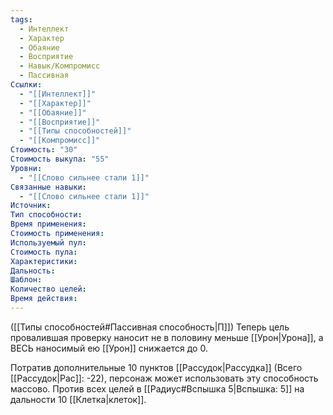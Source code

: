 ```yaml
---
tags:
  - Интеллект
  - Характер
  - Обаяние
  - Восприятие
  - Навык/Компромисс
  - Пассивная
Ссылки:
  - "[[Интеллект]]"
  - "[[Характер]]"
  - "[[Обаяние]]"
  - "[[Восприятие]]"
  - "[[Типы способностей]]"
  - "[[Компромисс]]"
Стоимость: "30"
Стоимость выкупа: "55"
Уровни:
  - "[[Слово сильнее стали 1]]"
Связанные навыки:
  - "[[Слово сильнее стали 1]]"
Источник:
Тип способности:
Время применения:
Стоимость применения:
Используемый пул:
Стоимость пула:
Характеристики:
Дальность:
Шаблон:
Количество целей:
Время действия:
---
```

([[Типы способностей#Пассивная способность|П]]) Теперь цель провалившая проверку наносит не в половину меньше [[Урон|Урона]], а ВЕСЬ наносимый ею [[Урон]] снижается до 0.

Потратив дополнительные 10 пунктов [[Рассудок|Рассудка]] (Всего [[Рассудок|Рас]]: -22), персонаж может использовать эту способность массово. Против всех целей в [[Радиус#Вспышка 5|Вспышка: 5]] на дальности 10 [[Клетка|клеток]]. 